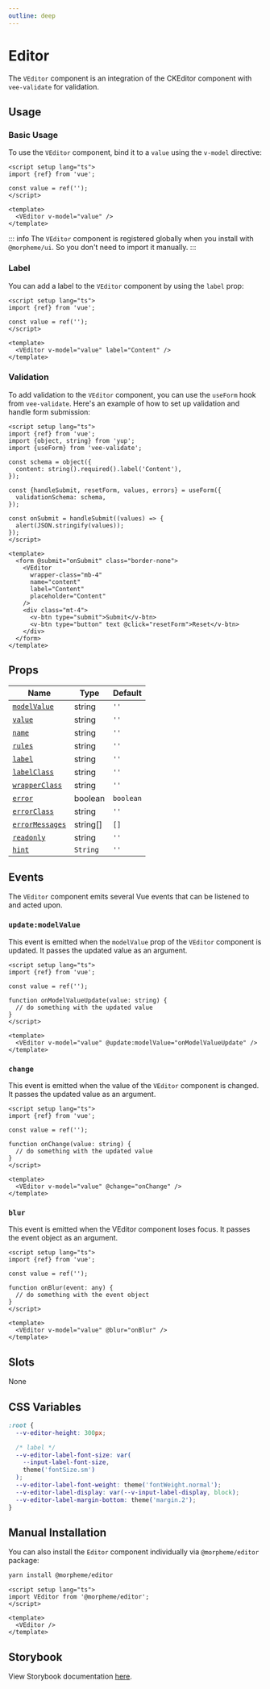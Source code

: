 ```yaml
---
outline: deep
---
```


# Editor

The `VEditor` component is an integration of the CKEditor component with `vee-validate` for validation.

## Usage

### Basic Usage

To use the `VEditor` component, bind it to a `value` using the `v-model` directive:

<LivePreview src="forms-editor--default">

```vue
<script setup lang="ts">
import {ref} from 'vue';

const value = ref('');
</script>

<template>
  <VEditor v-model="value" />
</template>
```

</LivePreview>

::: info
The `VEditor` component is registered globally when you install with `@morpheme/ui`. So you don't need to import it manually.
:::

### Label

You can add a label to the `VEditor` component by using the `label` prop:

<LivePreview src="forms-editor--label">

```vue
<script setup lang="ts">
import {ref} from 'vue';

const value = ref('');
</script>

<template>
  <VEditor v-model="value" label="Content" />
</template>
```

</LivePreview>

### Validation

To add validation to the `VEditor` component, you can use the `useForm` hook from `vee-validate`. Here's an example of how to set up validation and handle form submission:

<LivePreview src="forms-editor--validation">

```vue
<script setup lang="ts">
import {ref} from 'vue';
import {object, string} from 'yup';
import {useForm} from 'vee-validate';

const schema = object({
  content: string().required().label('Content'),
});

const {handleSubmit, resetForm, values, errors} = useForm({
  validationSchema: schema,
});

const onSubmit = handleSubmit((values) => {
  alert(JSON.stringify(values));
});
</script>

<template>
  <form @submit="onSubmit" class="border-none">
    <VEditor
      wrapper-class="mb-4"
      name="content"
      label="Content"
      placeholder="Content"
    />
    <div class="mt-4">
      <v-btn type="submit">Submit</v-btn>
      <v-btn type="button" text @click="resetForm">Reset</v-btn>
    </div>
  </form>
</template>
```

</LivePreview>

## Props

| Name                              | Type     | Default   |
| --------------------------------- | -------- | --------- |
| [`modelValue`](#modelValue)       | string   | `''`      |
| [`value`](#value)                 | string   | `''`      |
| [`name`](#name)                   | string   | `''`      |
| [`rules`](#rules)                 | string   | `''`      |
| [`label`](#label)                 | string   | `''`      |
| [`labelClass`](#labelClass)       | string   | `''`      |
| [`wrapperClass`](#wrapperClass)   | string   | `''`      |
| [`error`](#error)                 | boolean  | `boolean` |
| [`errorClass`](#errorClass)       | string   | `''`      |
| [`errorMessages`](#errorMessages) | string[] | `[]`      |
| [`readonly`](#readonly)           | string   | `''`      |
| [`hint`](#hint)                   | `String` | `''`      |

## Events

The `VEditor` component emits several Vue events that can be listened to and acted upon.

### `update:modelValue`

This event is emitted when the `modelValue` prop of the `VEditor` component is updated. It passes the updated value as an argument.

```vue
<script setup lang="ts">
import {ref} from 'vue';

const value = ref('');

function onModelValueUpdate(value: string) {
  // do something with the updated value
}
</script>

<template>
  <VEditor v-model="value" @update:modelValue="onModelValueUpdate" />
</template>
```

### `change`

This event is emitted when the value of the `VEditor` component is changed. It passes the updated value as an argument.

```vue
<script setup lang="ts">
import {ref} from 'vue';

const value = ref('');

function onChange(value: string) {
  // do something with the updated value
}
</script>

<template>
  <VEditor v-model="value" @change="onChange" />
</template>
```

### `blur`

This event is emitted when the VEditor component loses focus. It passes the event object as an argument.

```vue
<script setup lang="ts">
import {ref} from 'vue';

const value = ref('');

function onBlur(event: any) {
  // do something with the event object
}
</script>

<template>
  <VEditor v-model="value" @blur="onBlur" />
</template>
```

## Slots

None

## CSS Variables

```css
:root {
  --v-editor-height: 300px;

  /* label */
  --v-editor-label-font-size: var(
    --input-label-font-size,
    theme('fontSize.sm')
  );
  --v-editor-label-font-weight: theme('fontWeight.normal');
  --v-editor-label-display: var(--v-input-label-display, block);
  --v-editor-label-margin-bottom: theme('margin.2');
}
```

## Manual Installation

You can also install the `Editor` component individually via `@morpheme/editor` package:

```bash
yarn install @morpheme/editor
```

```vue
<script setup lang="ts">
import VEditor from '@morpheme/editor';
</script>

<template>
  <VEditor />
</template>
```

## Storybook

View Storybook documentation [here](https://gits-ui.web.app/?path=/story/components-editor--default).
